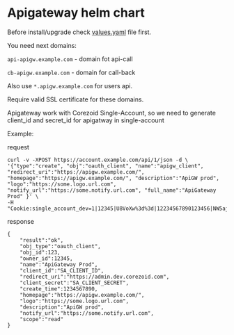 # Apigateway helm chart

Before install/upgrade check [values.yaml](values.yaml) file first.

You need next domains:

`api-apigw.example.com` - domain fot api-call

`cb-apigw.example.com` - domain for call-back

Also use `*.apigw.example.com` for users api.

Require valid SSL certificate for these domains.

Apigateway work with Corezoid Single-Account, so we need to generate client_id and secret_id for apigatway in single-account

Example:

request

```
curl -v -XPOST https://account.example.com/api/1/json -d \
'{"type":"create", "obj":"oauth_client", "name":"apigw_client", "redirect_uri":"https://apigw.example.com/", "homepage":"https://apigw.example.com/", "description":"ApiGW prod", "logo":"https://some.logo.url.com", "notify_url":"https://some.notify.url.com", "full_name":"ApiGateway Prod" }' \
-H "Cookie:single_account_dev=1|12345|U8VoXw%3d%3d|12234567890123456|NW5ajk8PUcXzpJRZOj9WtpgVIjxflS2mHb1sj4Le"
```

response

```
{
	"result":"ok",
	"obj_type":"oauth_client",
	"obj_id":123,
	"owner_id":12345,
	"name":"ApiGateway Prod",
	"client_id":"SA_CLIENT_ID",
	"redirect_uri":"https://admin.dev.corezoid.com",
	"client_secret":"SA_CLIENT_SECRET",
	"create_time":1234567890,
	"homepage":"https://apigw.example.com/",
	"logo":"https://some.logo.url.com",
	"description":"ApiGW prod",
	"notify_url":"https://some.notify.url.com",
	"scope":"read"
}
```
